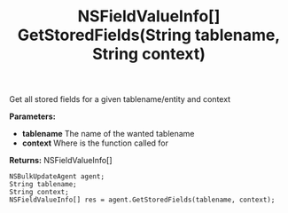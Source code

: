 ﻿---
uid: crmscript_ref_NSBulkUpdateAgent_GetStoredFields
title: NSFieldValueInfo[] GetStoredFields(String tablename, String context)
intellisense: NSBulkUpdateAgent.GetStoredFields
keywords: NSBulkUpdateAgent, GetStoredFields
so.topic: reference
---

Get all stored fields for a given tablename/entity and context

**Parameters:**
 - **tablename** The name of the wanted tablename
 - **context** Where is the function called for

**Returns:** NSFieldValueInfo[]

```crmscript
NSBulkUpdateAgent agent;
String tablename;
String context;
NSFieldValueInfo[] res = agent.GetStoredFields(tablename, context);
```

